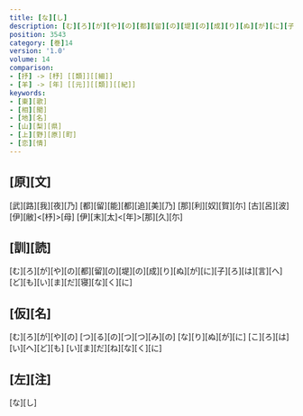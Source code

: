```yaml
---
title: [な][し]
description: [む][ろ][が][や][の][都][留][の][堤][の][成][り][ぬ][が][に][子][ろ][は][言][へ][ど][も][い][ま][だ][寝][な][く][に]
position: 3543
category: [巻]14
version: '1.0'
volume: 14
comparison:
- [抒] -> [杼] [[類]][[細]]
- [羊] -> [年] [[元]][[類]][[紀]]
keywords:
- [東][歌]
- [相][聞]
- [地][名]
- [山][梨][県]
- [上][野][原][町]
- [恋][情]
---
```


## [原][文]

[武][路][我][夜][乃] [都][留][能][都][追][美][乃] [那][利][奴][賀][尓] [古][呂][波][伊][敝]<[杼]>[母] [伊][末][太]<[年]>[那][久][尓]

## [訓][読]

[む][ろ][が][や][の][都][留][の][堤][の][成][り][ぬ][が][に][子][ろ][は][言][へ][ど][も][い][ま][だ][寝][な][く][に]

## [仮][名]

[む][ろ][が][や][の] [つ][る][の][つ][つ][み][の] [な][り][ぬ][が][に] [こ][ろ][は][い][へ][ど][も] [い][ま][だ][ね][な][く][に]

## [左][注]

[な][し]
